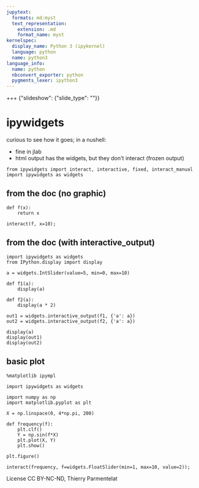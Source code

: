 ```yaml
---
jupytext:
  formats: md:myst
  text_representation:
    extension: .md
    format_name: myst
kernelspec:
  display_name: Python 3 (ipykernel)
  language: python
  name: python3
language_info:
  name: python
  nbconvert_exporter: python
  pygments_lexer: ipython3
---
```


+++ {"slideshow": {"slide_type": ""}}

# ipywidgets

curious to see how it goes; in a nushell:

- fine in jlab
- html output has the widgets,  but they don't interact (frozen output)

```{code-cell} ipython3
from ipywidgets import interact, interactive, fixed, interact_manual
import ipywidgets as widgets
```

## from the doc (no graphic)

```{code-cell} ipython3
def f(x):
    return x
```

```{code-cell} ipython3
interact(f, x=10);
```

## from the doc (with interactive_output)

```{code-cell} ipython3
import ipywidgets as widgets
from IPython.display import display

a = widgets.IntSlider(value=5, min=0, max=10)

def f1(a):
    display(a)
    
def f2(a):
    display(a * 2)
    
out1 = widgets.interactive_output(f1, {'a': a})
out2 = widgets.interactive_output(f2, {'a': a})

display(a)
display(out1)
display(out2)
```

## basic plot

```{code-cell} ipython3
%matplotlib ipympl
```

```{code-cell} ipython3
import ipywidgets as widgets
```

```{code-cell} ipython3
import numpy as np
import matplotlib.pyplot as plt

X = np.linspace(0, 4*np.pi, 200)

def frequency(f):
    plt.clf()
    Y = np.sin(f*X)
    plt.plot(X, Y)  
    plt.show()
```

```{code-cell} ipython3
plt.figure()

interact(frequency, f=widgets.FloatSlider(min=1, max=10, value=2));
```

License CC BY-NC-ND, Thierry Parmentelat
